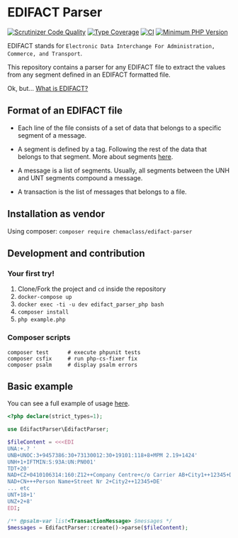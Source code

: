 # EDIFACT Parser

[![Scrutinizer Code Quality](https://scrutinizer-ci.com/g/Chemaclass/EdifactParser/badges/quality-score.png?b=master)](https://scrutinizer-ci.com/g/Chemaclass/EdifactParser/?branch=master)
[![Type Coverage](https://shepherd.dev/github/Chemaclass/EdifactParser/coverage.svg)](https://shepherd.dev/github/chemaclass/EdifactParser)
[![CI](https://github.com/Chemaclass/EdifactParser/workflows/CI/badge.svg?branch=master)](https://github.com/Chemaclass/EdifactParser/actions)
[![Minimum PHP Version](https://img.shields.io/badge/php-%3E%3D%207.4-8892BF.svg?style=flat-square)](https://php.net/)

EDIFACT stands for `Electronic Data Interchange For Administration, Commerce, and Transport`. 

This repository contains a parser for any EDIFACT file to extract the values from any segment
defined in an EDIFACT formatted file. 

Ok, but... [What is EDIFACT?](/docu/README.md)

## Format of an EDIFACT file

* Each line of the file consists of a set of data that belongs to a specific segment of a message.

* A segment is defined by a tag. Following the rest of the data that belongs to that segment. More about segments [here](/docu/segments/README.md).

* A message is a list of segments. Usually, all segments between the UNH and UNT segments compound a message.

* A transaction is the list of messages that belongs to a file. 

## Installation as vendor

Using composer: ```composer require chemaclass/edifact-parser```

## Development and contribution

### Your first try!

1. Clone/Fork the project and `cd` inside the repository
2. `docker-compose up`
3. `docker exec -ti -u dev edifact_parser_php bash` 
4. `composer install`
5. `php example.php`

### Composer scripts

```
composer test      # execute phpunit tests
composer csfix     # run php-cs-fixer fix
composer psalm     # display psalm errors
```

## Basic example

You can see a full example of usage [here](example/index.php).

```php
<?php declare(strict_types=1);

use EdifactParser\EdifactParser;

$fileContent = <<<EDI
UNA:+.? '
UNB+UNOC:3+9457386:30+73130012:30+19101:118+8+MPM 2.19+1424'
UNH+1+IFTMIN:S:93A:UN:PN001'
TDT+20'
NAD+CZ+0410106314:160:Z12++Company Centre+c/o Carrier AB+City1++12345+DE'
NAD+CN+++Person Name+Street Nr 2+City2++12345+DE'
... etc
UNT+18+1'
UNZ+2+8'
EDI;

/** @psalm-var list<TransactionMessage> $messages */
$messages = EdifactParser::create()->parse($fileContent);
```


